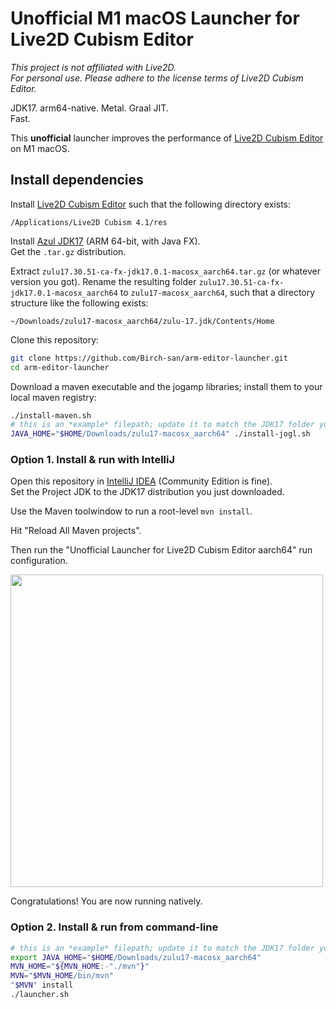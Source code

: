 # Unofficial M1 macOS Launcher for Live2D Cubism Editor

_This project is not affiliated with Live2D._    
_For personal use. Please adhere to the license terms of Live2D Cubism Editor._

JDK17. arm64-native. Metal. Graal JIT.  
Fast.

This **unofficial** launcher improves the performance of [Live2D Cubism Editor](https://www.live2d.com/en/download/cubism/) on M1 macOS.

## Install dependencies

Install [Live2D Cubism Editor](https://www.live2d.com/en/download/cubism/) such that the following directory exists:

```
/Applications/Live2D Cubism 4.1/res
```

Install [Azul JDK17](https://www.azul.com/downloads/?version=java-17-lts&os=macos&architecture=arm-64-bit&package=jdk-fx) (ARM 64-bit, with Java FX).  
Get the `.tar.gz` distribution.

Extract `zulu17.30.51-ca-fx-jdk17.0.1-macosx_aarch64.tar.gz` (or whatever version you got).
Rename the resulting folder `zulu17.30.51-ca-fx-jdk17.0.1-macosx_aarch64` to `zulu17-macosx_aarch64`, such that a directory structure like the following exists:  

```
~/Downloads/zulu17-macosx_aarch64/zulu-17.jdk/Contents/Home
```

Clone this repository:

```bash
git clone https://github.com/Birch-san/arm-editor-launcher.git
cd arm-editor-launcher
```

Download a maven executable and the jogamp libraries; install them to your local maven registry:

```bash
./install-maven.sh
# this is an *example* filepath; update it to match the JDK17 folder you extracted
JAVA_HOME="$HOME/Downloads/zulu17-macosx_aarch64" ./install-jogl.sh
```

### Option 1. Install & run with IntelliJ

Open this repository in [IntelliJ IDEA](https://www.jetbrains.com/idea/download/#section=mac) (Community Edition is fine).  
Set the Project JDK to the JDK17 distribution you just downloaded.

Use the Maven toolwindow to run a root-level `mvn install`.

Hit "Reload All Maven projects".

Then run the "Unofficial Launcher for Live2D Cubism Editor aarch64" run configuration.

<img src="https://user-images.githubusercontent.com/6141784/151722190-18e16caf-205f-4b40-83ed-a44af3a3aa26.png" width="500px">

Congratulations! You are now running natively.

### Option 2. Install & run from command-line

```bash
# this is an *example* filepath; update it to match the JDK17 folder you extracted
export JAVA_HOME="$HOME/Downloads/zulu17-macosx_aarch64"
MVN_HOME="${MVN_HOME:-"./mvn"}"
MVN="$MVN_HOME/bin/mvn"
"$MVN" install
./launcher.sh
```